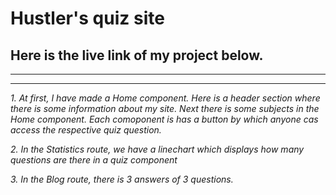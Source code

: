 # **Hustler's quiz site**

## Here is the live link of my project below.

---


---

_1. At first, I have made a Home component. Here is a header section where there is some information about my site. Next there is some subjects in the Home component. Each comoponent is has a button by which anyone cas access the respective quiz question._

_2. In the Statistics route, we have a linechart which displays how many questions are there in a quiz component_

_3. In the Blog route, there is 3 answers of 3 questions._